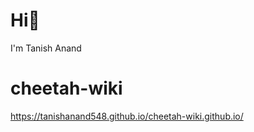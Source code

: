 #  Hi👋
I'm Tanish Anand


# cheetah-wiki
  https://tanishanand548.github.io/cheetah-wiki.github.io/
